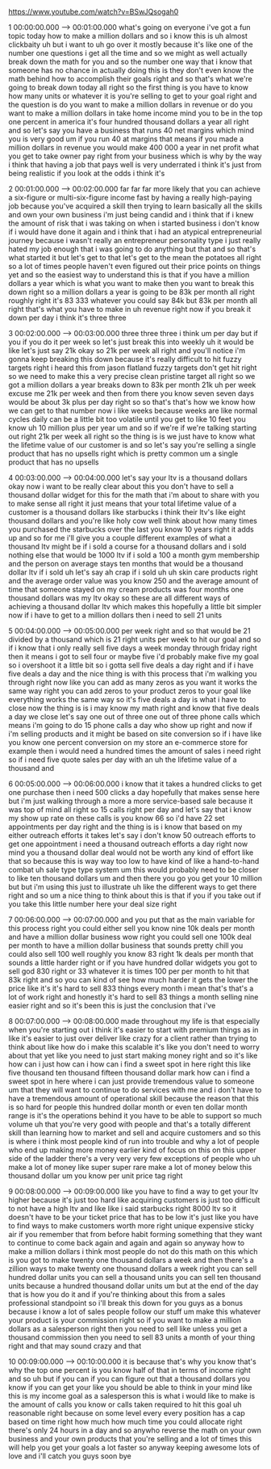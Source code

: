 https://www.youtube.com/watch?v=BSwJQsogah0

1 00:00:00.000 --\> 00:01:00.000 what's going on everyone i've got a fun
topic today how to make a million dollars and so i know this is uh
almost clickbaity uh but i want to uh go over it mostly because it's
like one of the number one questions i get all the time and so we might
as well actually break down the math for you and so the number one way
that i know that someone has no chance in actually doing this is they
don't even know the math behind how to accomplish their goals right and
so that's what we're going to break down today all right so the first
thing is you have to know how many units or whatever it is you're
selling to get to your goal right and the question is do you want to
make a million dollars in revenue or do you want to make a million
dollars in take home income mind you to be in the top one percent in
america it's four hundred thousand dollars a year all right and so let's
say you have a business that runs 40 net margins which mind you is very
good um if you run 40 at margins that means if you made a million
dollars in revenue you would make 400 000 a year in net profit what you
get to take owner pay right from your business which is why by the way i
think that having a job that pays well is very underrated i think it's
just from being realistic if you look at the odds i think it's

2 00:01:00.000 --\> 00:02:00.000 far far far more likely that you can
achieve a six-figure or multi-six-figure income fast by having a really
high-paying job because you've acquired a skill then trying to learn
basically all the skills and own your own business i'm just being candid
and i think that if i knew the amount of risk that i was taking on when
i started business i don't know if i would have done it again and i
think that i had an atypical entrepreneurial journey because i wasn't
really an entrepreneur personality type i just really hated my job
enough that i was going to do anything but that and so that's what
started it but let's get to that let's get to the mean the potatoes all
right so a lot of times people haven't even figured out their price
points on things yet and so the easiest way to understand this is that
if you have a million dollars a year which is what you want to make then
you want to break this down right so a million dollars a year is going
to be 83k per month all right roughly right it's 83 333 whatever you
could say 84k but 83k per month all right that's what you have to make
in uh revenue right now if you break it down per day i think it's three
three

3 00:02:00.000 --\> 00:03:00.000 three three three i think um per day
but if you if you do it per week so let's just break this into weekly uh
it would be like let's just say 21k okay so 21k per week all right and
you'll notice i'm gonna keep breaking this down because it's really
difficult to hit fuzzy targets right i heard this from jason flatland
fuzzy targets don't get hit right so we need to make this a very precise
clean pristine target all right so we got a million dollars a year
breaks down to 83k per month 21k uh per week excuse me 21k per week and
then from there you know seven seven days would be about 3k plus per day
right so so that's that's how we know how we can get to that number now
i like weeks because weeks are like normal cycles daily can be a little
bit too volatile until you get to like 10 feet you know uh 10 million
plus per year um and so if we're if we're talking starting out right 21k
per week all right so the thing is is we just have to know what the
lifetime value of our customer is and so let's say you're selling a
single product that has no upsells right which is pretty common um a
single product that has no upsells

4 00:03:00.000 --\> 00:04:00.000 let's say your ltv is a thousand
dollars okay now i want to be really clear about this you don't have to
sell a thousand dollar widget for this for the math that i'm about to
share with you to make sense all right it just means that your total
lifetime value of a customer is a thousand dollars like starbucks i
think their ltv's like eight thousand dollars and you're like holy cow
well think about how many times you purchased the starbucks over the
last you know 10 years right it adds up and so for me i'll give you a
couple different examples of what a thousand ltv might be if i sold a
course for a thousand dollars and i sold nothing else that would be 1000
ltv if i sold a 100 a month gym membership and the person on average
stays ten months that would be a thousand dollar ltv if i sold uh let's
say ah crap if i sold uh uh skin care products right and the average
order value was you know 250 and the average amount of time that someone
stayed on my cream products was four months one thousand dollars was my
ltv okay so these are all different ways of achieving a thousand dollar
ltv which makes this hopefully a little bit simpler now if i have to get
to a million dollars then i need to sell 21 units

5 00:04:00.000 --\> 00:05:00.000 per week right and so that would be 21
divided by a thousand which is 21 right units per week to hit our goal
and so if i know that i only really sell five days a week monday through
friday right then it means i got to sell four or maybe five i'd probably
make five my goal so i overshoot it a little bit so i gotta sell five
deals a day right and if i have five deals a day and the nice thing is
with this process that i'm walking you through right now like you can
add as many zeros as you want it works the same way right you can add
zeros to your product zeros to your goal like everything works the same
way so it's five deals a day is what i have to close now the thing is is
i may know my math right and know that five deals a day we close let's
say one out of three one out of three phone calls which means i'm going
to do 15 phone calls a day who show up right and now if i'm selling
products and it might be based on site conversion so if i have like you
know one percent conversion on my store an e-commerce store for example
then i would need a hundred times the amount of sales i need right so if
i need five quote sales per day with an uh the lifetime value of a
thousand and

6 00:05:00.000 --\> 00:06:00.000 i know that it takes a hundred clicks
to get one purchase then i need 500 clicks a day hopefully that makes
sense here but i'm just walking through a more a more service-based sale
because it was top of mind all right so 15 calls right per day and let's
say that i know my show up rate on these calls is you know 66 so i'd
have 22 set appointments per day right and the thing is is i know that
based on my either outreach efforts it takes let's say i don't know 50
outreach efforts to get one appointment i need a thousand outreach
efforts a day right now mind you a thousand dollar deal would not be
worth any kind of effort like that so because this is way way too low to
have kind of like a hand-to-hand combat uh sale type type system um this
would probably need to be closer to like ten thousand dollars um and
then there you go you get your 10 million but but i'm using this just to
illustrate uh like the different ways to get there right and so um a
nice thing to think about this is that if you if you take out if you
take this little number here your deal size right

7 00:06:00.000 --\> 00:07:00.000 and you put that as the main variable
for this process right you could either sell you know nine 10k deals per
month and have a million dollar business wow right you could sell one
100k deal per month to have a million dollar business that sounds pretty
chill you could also sell 100 well roughly you know 83 right 1k deals
per month that sounds a little harder right or if you have hundred
dollar widgets you got to sell god 830 right or 33 whatever it is times
100 per per month to hit that 83k right and so you can kind of see how
much harder it gets the lower the price like it's it's hard to sell 833
things every month i mean that's that's a lot of work right and honestly
it's hard to sell 83 things a month selling nine easier right and so
it's been this is just the conclusion that i've

8 00:07:00.000 --\> 00:08:00.000 made throughout my life is that
especially when you're starting out i think it's easier to start with
premium things as in like it's easier to just over deliver like crazy
for a client rather than trying to think about like how do i make this
scalable it's like you don't need to worry about that yet like you need
to just start making money right and so it's like how can i just how can
i how can i find a sweet spot in here right this like five thousand ten
thousand fifteen thousand dollar mark how can i find a sweet spot in
here where i can just provide tremendous value to someone um that they
will want to continue to do services with me and i don't have to have a
tremendous amount of operational skill because the reason that this is
so hard for people this hundred dollar month or even ten dollar month
range is it's the operations behind it you have to be able to support so
much volume uh that you're very good with people and that's a totally
different skill than learning how to market and sell and acquire
customers and so this is where i think most people kind of run into
trouble and why a lot of people who end up making more money earlier
kind of focus on this on this upper side of the ladder there's a very
very very few exceptions of people who uh make a lot of money like super
super rare make a lot of money below this thousand dollar um you know
per unit price tag right

9 00:08:00.000 --\> 00:09:00.000 like you have to find a way to get your
ltv higher because it's just too hard like acquiring customers is just
too difficult to not have a high ltv and like like i said starbucks
right 8000 ltv so it doesn't have to be your ticket price that has to be
low it's just like you have to find ways to make customers worth more
right unique expensive sticky air if you remember that from before habit
forming something that they want to continue to come back again and
again and again so anyway how to make a million dollars i think most
people do not do this math on this which is you got to make twenty one
thousand dollars a week and then there's a zillion ways to make twenty
one thousand dollars a week right you can sell hundred dollar units you
can sell a thousand units you can sell ten thousand units because a
hundred thousand dollar units um but at the end of the day that is how
you do it and if you're thinking about this from a sales professional
standpoint so i'll break this down for you guys as a bonus because i
know a lot of sales people follow our stuff um make this whatever your
product is your commission right so if you want to make a million
dollars as a salesperson right then you need to sell like unless you get
a thousand commission then you need to sell 83 units a month of your
thing right and that may sound crazy and that

10 00:09:00.000 --\> 00:10:00.000 it is because that's why you know
that's why the top one percent is you know half of that in terms of
income right and so uh but if you can if you can figure out that a
thousand dollars you know if you can get your like you should be able to
think in your mind like this is my income goal as a salesperson this is
what i would like to make is the amount of calls you know or calls taken
required to hit this goal uh reasonable right because on some level
every every position has a cap based on time right how much how much
time you could allocate right there's only 24 hours in a day and so
anywho reverse the math on your own business and your own products that
you're selling and a lot of times this will help you get your goals a
lot faster so anyway keeping awesome lots of love and i'll catch you
guys soon bye
